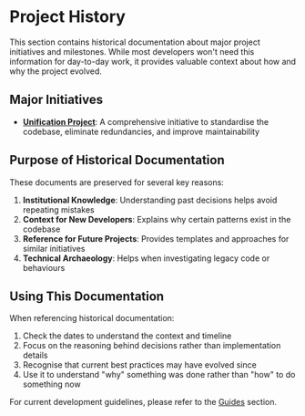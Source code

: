 # Project History

This section contains historical documentation about major project initiatives and milestones. While most developers won't need this information for day-to-day work, it provides valuable context about how and why the project evolved.

## Major Initiatives

- **[Unification Project](./unification-project/README.md)**: A comprehensive initiative to standardise the codebase, eliminate redundancies, and improve maintainability

## Purpose of Historical Documentation

These documents are preserved for several key reasons:

1. **Institutional Knowledge**: Understanding past decisions helps avoid repeating mistakes
2. **Context for New Developers**: Explains why certain patterns exist in the codebase
3. **Reference for Future Projects**: Provides templates and approaches for similar initiatives
4. **Technical Archaeology**: Helps when investigating legacy code or behaviours

## Using This Documentation

When referencing historical documentation:

1. Check the dates to understand the context and timeline
2. Focus on the reasoning behind decisions rather than implementation details
3. Recognise that current best practices may have evolved since
4. Use it to understand "why" something was done rather than "how" to do something now

For current development guidelines, please refer to the [Guides](../guides/) section.
